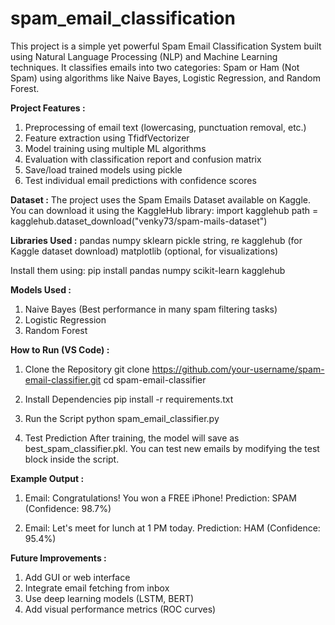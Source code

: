 # spam_email_classification

This project is a simple yet powerful Spam Email Classification System built using Natural Language Processing (NLP) and Machine Learning techniques. It classifies emails into two categories: Spam or Ham (Not Spam) using algorithms like Naive Bayes, Logistic Regression, and Random Forest.

**Project Features :**

1. Preprocessing of email text (lowercasing, punctuation removal, etc.)
2. Feature extraction using TfidfVectorizer
3. Model training using multiple ML algorithms
4. Evaluation with classification report and confusion matrix
5. Save/load trained models using pickle
6. Test individual email predictions with confidence scores

**Dataset :**
The project uses the Spam Emails Dataset available on Kaggle.
You can download it using the KaggleHub library:
import kagglehub
path = kagglehub.dataset_download("venky73/spam-mails-dataset")

**Libraries Used :**
pandas
numpy
sklearn
pickle
string, re
kagglehub (for Kaggle dataset download)
matplotlib (optional, for visualizations)

Install them using:
pip install pandas numpy scikit-learn kagglehub

**Models Used :**
1. Naive Bayes (Best performance in many spam filtering tasks)
2. Logistic Regression
3. Random Forest

**How to Run (VS Code) :**
1. Clone the Repository
git clone https://github.com/your-username/spam-email-classifier.git
cd spam-email-classifier

2. Install Dependencies
pip install -r requirements.txt

3. Run the Script
python spam_email_classifier.py

4. Test Prediction
After training, the model will save as best_spam_classifier.pkl. You can test new emails by modifying the test block inside the script.

**Example Output :**
1. Email: Congratulations! You won a FREE iPhone!
Prediction: SPAM (Confidence: 98.7%)

2. Email: Let's meet for lunch at 1 PM today.
Prediction: HAM (Confidence: 95.4%)

**Future Improvements :**
1. Add GUI or web interface
2. Integrate email fetching from inbox
3. Use deep learning models (LSTM, BERT)
4. Add visual performance metrics (ROC curves)



